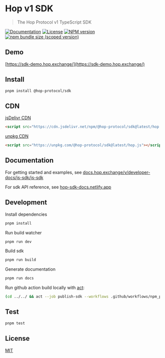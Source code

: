 # Hop v1 SDK

> The Hop Protocol v1 TypeScript SDK

[![Documentation](https://img.shields.io/badge/documentation-available-green.svg?style=flat)](https://docs.hop.exchange/v/developer-docs/js-sdk/js-sdk)
[![License](https://img.shields.io/badge/license-MIT-blue.svg)](https://raw.githubusercontent.com/@hop-protocol/sdk/master/LICENSE)
[![NPM version](https://badge.fury.io/js/%40hop-protocol%2Fsdk.svg)](https://badge.fury.io/js/%40hop-protocol%2Fsdk)
[![npm bundle size (scoped version)](https://img.shields.io/bundlephobia/minzip/@hop-protocol/sdk/latest.svg)](https://bundlephobia.com/result?p=@hop-protocol/sdk@latest)

## Demo

[https://sdk-demo.hop.exchange/](https://sdk-demo.hop.exchange/)

## Install

```bash
pnpm install @hop-protocol/sdk
```

## CDN

[jsDelivr CDN](https://cdn.jsdelivr.net/npm/@hop-protocol/sdk@latest/hop.js)

```html
<script src="https://cdn.jsdelivr.net/npm/@hop-protocol/sdk@latest/hop.js"></script>
```

[unpkg CDN](https://unpkg.com/@hop-protocol/sdk@latest/hop.js)

```html
<script src="https://unpkg.com/@hop-protocol/sdk@latest/hop.js"></script>
```

## Documentation

For getting started and examples, see [docs.hop.exchange/v/developer-docs/js-sdk/js-sdk](https://docs.hop.exchange/v/developer-docs/js-sdk/js-sdk)

For sdk API reference, see [hop-sdk-docs.netlify.app](https://hop-sdk-docs.netlify.app/)

## Development

Install dependencies

```bash
pnpm install
```

Run build watcher

```bash
pnpm run dev
```

Build sdk

```bash
pnpm run build
```

Generate documentation

```bash
pnpm run docs
```

Run github action build locally with [act](https://github.com/nektos/act):

```sh
(cd ../../ && act --job publish-sdk --workflows .github/workflows/npm_publish_sdk.yml --secret-file=.secrets --verbose)
```

## Test

```bash
pnpm test
```

## License

[MIT](LICENSE)
